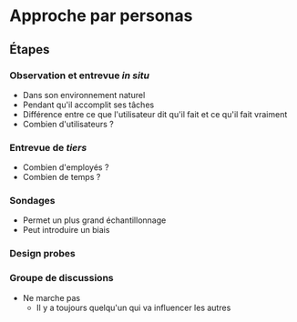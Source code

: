 # Approche par personas

## Étapes

### Observation et entrevue *in situ*

- Dans son environnement naturel
- Pendant qu'il accomplit ses tâches
- Différence entre ce que l'utilisateur dit qu'il fait et ce qu'il fait
  vraiment
- Combien d'utilisateurs ?

### Entrevue de *tiers*

- Combien d'employés ?
- Combien de temps ?

### Sondages

- Permet un plus grand échantillonnage
- Peut introduire un biais

### Design probes

### Groupe de discussions

- Ne marche pas
    - Il y a toujours quelqu'un qui va influencer les autres
